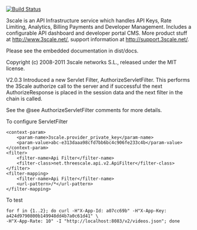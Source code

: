 [![Build Status](https://secure.travis-ci.org/3scale/3scale_ws_api_for_java.png?branch=master)](http://travis-ci.org/3scale/3scale_ws_api_for_java)


3scale is an API Infrastructure service which handles API Keys, Rate Limiting, Analytics, Billing Payments and Developer Management. Includes a configurable API dashboard and developer portal CMS. More product stuff at http://www.3scale.net/, support information at http://support.3scale.net/.


Please see the embedded documentation in dist/docs.

Copyright (c) 2008-2011 3scale networks S.L., released under the MIT license.

V2.0.3 Introduced a new Servlet Filter, AuthorizeServletFilter.  This performs the 3Scale
authorize call to the server and if successful the next AuthorizeResponse is placed in the session
 data and the next filter in the chain is called.

See the @see AuthorizeServletFilter comments for more details.
 

To configure ServletFilter

    <context-param>
        <param-name>3scale.provider_private_key</param-name>
        <param-value>abc-e313daaa98cfd7bb6bc4c906fe233c4b</param-value>
    </context-param>
    <filter>
        <filter-name>Api Filter</filter-name>
        <filter-class>net.threescale.api.v2.ApiFilter</filter-class>
    </filter>
    <filter-mapping>
        <filter-name>Api Filter</filter-name>
        <url-pattern>/*</url-pattern>
    </filter-mapping>

To test

    for f in {1..2}; do curl -H"X-App-Id: a07cc69b" -H"X-App-Key: a424d9790800b149948dd4b7a0c61d41" \
    -H"X-App-Rate: 10" -I "http://localhost:8083/v2/videos.json"; done
